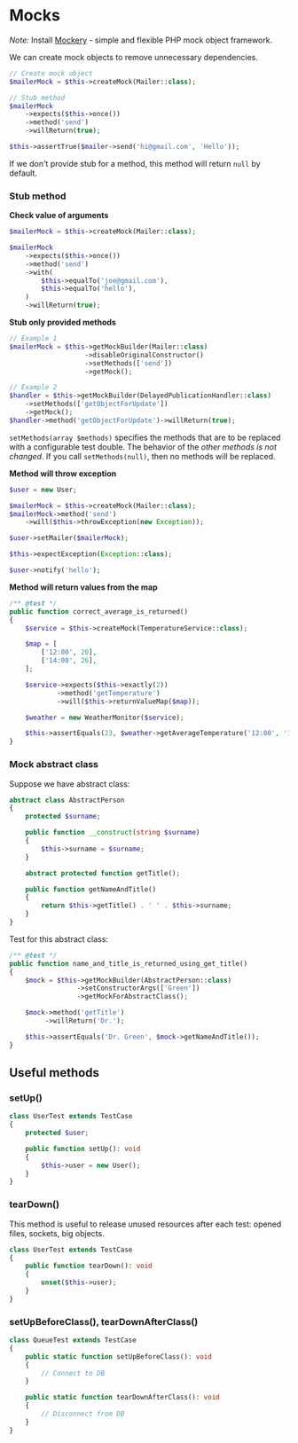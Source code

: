 # Mocks

*Note:* Install [Mockery](https://github.com/mockery/mockery) - simple and flexible PHP mock object framework. 

We can create mock objects to remove unnecessary dependencies.

```php
// Create mock object
$mailerMock = $this->createMock(Mailer::class);

// Stub method
$mailerMock
    ->expects($this->once())
    ->method('send')
    ->willReturn(true);

$this->assertTrue($mailer->send('hi@gmail.com', 'Hello'));
```

If we don't provide stub for a method, this method will return `null` by default.

### Stub method

**Check value of arguments**

```php
$mailerMock = $this->createMock(Mailer::class);

$mailerMock
    ->expects($this->once())
    ->method('send')
    ->with(
        $this->equalTo('joe@gmail.com'),
        $this->equalTo('hello'),
    )
    ->willReturn(true);
```

**Stub only provided methods**

```php
// Example 1
$mailerMock = $this->getMockBuilder(Mailer::class)
                   ->disableOriginalConstructor()
                   ->setMethods(['send'])
                   ->getMock();

// Example 2
$handler = $this->getMockBuilder(DelayedPublicationHandler::class)
    ->setMethods(['getObjectForUpdate'])
    ->getMock();
$handler->method('getObjectForUpdate')->willReturn(true);
```

`setMethods(array $methods)` specifies the methods that are to be replaced with a configurable test double. 
The behavior of the *other methods is not changed*. If you call `setMethods(null)`, then no methods will be replaced.

**Method will throw exception**

```php
$user = new User;

$mailerMock = $this->createMock(Mailer::class);
$mailerMock->method('send')
    ->will($this->throwException(new Exception));

$user->setMailer($mailerMock);

$this->expectException(Exception::class);

$user->notify('hello');
```

**Method will return values from the map**

```php
/** @test */
public function correct_average_is_returned()
{
    $service = $this->createMock(TemperatureService::class);

    $map = [
        ['12:00', 20],
        ['14:00', 26],
    ];

    $service->expects($this->exactly(2))
            ->method('getTemperature')
            ->will($this->returnValueMap($map));

    $weather = new WeatherMonitor($service);

    $this->assertEquals(23, $weather->getAverageTemperature('12:00', '14:00'));
}
```

### Mock abstract class

Suppose we have abstract class:

```php
abstract class AbstractPerson
{
    protected $surname;

    public function __construct(string $surname)
    {
        $this->surname = $surname;
    }

    abstract protected function getTitle();

    public function getNameAndTitle()
    {
        return $this->getTitle() . ' ' . $this->surname;
    }
}
```

Test for this abstract class:

```php
/** @test */
public function name_and_title_is_returned_using_get_title()
{
    $mock = $this->getMockBuilder(AbstractPerson::class)
                 ->setConstructorArgs(['Green'])
                 ->getMockForAbstractClass();

    $mock->method('getTitle')
         ->willReturn('Dr.');          

    $this->assertEquals('Dr. Green', $mock->getNameAndTitle());
}
```

## Useful methods

### setUp()

```php
class UserTest extends TestCase
{
    protected $user;

    public function setUp(): void
    {
        $this->user = new User();
    }
}
```

### tearDown()

This method is useful to release unused resources after each test: opened files, sockets, big objects.

```php
class UserTest extends TestCase
{
    public function tearDown(): void
    {
        unset($this->user);
    }
}
```

### setUpBeforeClass(), tearDownAfterClass()

```php
class QueueTest extends TestCase
{
    public static function setUpBeforeClass(): void
    {
        // Connect to DB
    }

    public static function tearDownAfterClass(): void
    {
        // Disconnect from DB
    }
}
```

